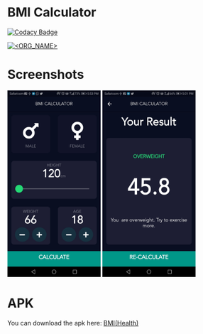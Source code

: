 
# BMI Calculator

[![Codacy Badge](https://api.codacy.com/project/badge/Grade/01b990f993784f2fb55141c802a59938)](https://app.codacy.com/manual/Ikami-Mercy/BMI-Calc?utm_source=github.com&utm_medium=referral&utm_content=Ikami-Mercy/BMI-Calc&utm_campaign=Badge_Grade_Dashboard)

[![<ORG_NAME>](https://circleci.com/gh/Ikami-Mercy/BMI-Calc.svg?style=svg)](https://circleci.com/gh/Ikami-Mercy/BMI-Calc)

 # Screenshots
 <img src="ScreenShots/screen1.jpeg" width="210"> <img src="ScreenShots/screen2.jpeg" width="210">
 
# APK
You can download the apk here: [BMI(Health)](https://docs.google.com/uc?export=download&id=19qmpAoAMzx7knOn7S2i_ogykGlzdprln)
